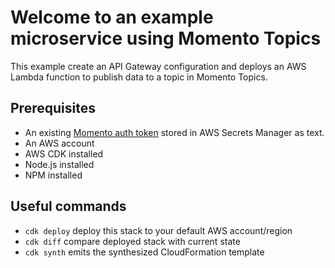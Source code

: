 # Welcome to an example microservice using Momento Topics

This example create an API Gateway configuration and deploys an AWS Lambda function to publish data to a topic in Momento Topics.

## Prerequisites
- An existing [Momento auth token](https://docs.momentohq.com/develop/integrations/aws-secrets-manager) stored in AWS Secrets Manager as text.
- An AWS account
- AWS CDK installed
- Node.js installed
- NPM installed

## Useful commands
* `cdk deploy`      deploy this stack to your default AWS account/region
* `cdk diff`        compare deployed stack with current state
* `cdk synth`       emits the synthesized CloudFormation template
